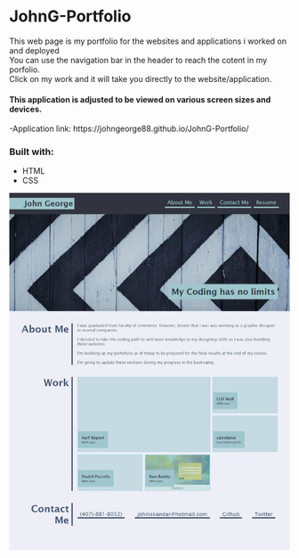 # JohnG-Portfolio
<p>This web page is my portfolio for the websites and applications i worked on and deployed <br>
You can use the navigation bar in the header to reach the cotent in my porfolio.<br>
Click on my work and it will take you directly to the website/application.<br>
<h4>This application is adjusted to be viewed on various screen sizes and devices.</h4>
-Application link: https://johngeorge88.github.io/JohnG-Portfolio/
<h3>Built with:</h3>
<ul>
<li>HTML</li>
<li>CSS</li>
</ul>
<img src=".\My-Portfolio.png"/>
